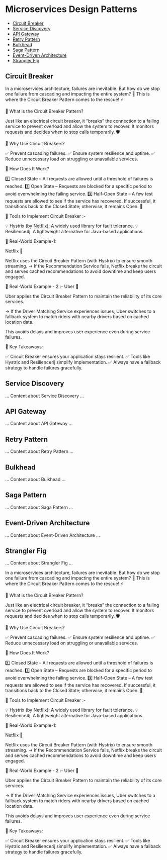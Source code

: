 # Microservices Design Patterns

- [Circuit Breaker](#circuit-breaker)
- [Service Discovery](#service-discovery)
- [API Gateway](#api-gateway)
- [Retry Pattern](#retry-pattern)
- [Bulkhead](#bulkhead)
- [Saga Pattern](#saga-pattern)
- [Event-Driven Architecture](#event-driven-architecture)
- [Strangler Fig](#strangler-fig)

## Circuit Breaker
In a microservices architecture, failures are inevitable. But how do we stop one failure from cascading and impacting the entire system? 🔌 This is where the Circuit Breaker Pattern comes to the rescue! ⚡

🔹 What is the Circuit Breaker Pattern?

Just like an electrical circuit breaker, it “breaks” the connection to a failing service to prevent overload and allow the system to recover. It monitors requests and decides when to stop calls temporarily. 🛡️

🔹 Why Use Circuit Breakers?

✅ Prevent cascading failures.
✅ Ensure system resilience and uptime.
✅ Reduce unnecessary load on struggling or unavailable services.

🔹 How Does It Work?

1️⃣ Closed State – All requests are allowed until a threshold of failures is reached.
2️⃣ Open State – Requests are blocked for a specific period to avoid overwhelming the failing service.
3️⃣ Half-Open State – A few test requests are allowed to see if the service has recovered.
If successful, it transitions back to the Closed State; otherwise, it remains Open. 🔄

🔹 Tools to Implement Circuit Breaker :-

💡 Hystrix (by Netflix): A widely used library for fault tolerance.
💡 Resilience4j: A lightweight alternative for Java-based applications.

🔹 Real-World Example-1: 

Netflix 🎥

Netflix uses the Circuit Breaker Pattern (with Hystrix) to ensure smooth streaming.
-> If the Recommendation Service fails, Netflix breaks the circuit and serves cached recommendations to avoid downtime and keep users engaged.

🔹 Real-World Example - 2 :- 
Uber 🚗

Uber applies the Circuit Breaker Pattern to maintain the reliability of its core services.

-> If the Driver Matching Service experiences issues, Uber switches to a fallback system to match riders with nearby drivers based on cached location data.

This avoids delays and improves user experience even during service failures.

🔹 Key Takeaways:

✅ Circuit Breaker ensures your application stays resilient.
✅ Tools like Hystrix and Resilience4j simplify implementation.
✅ Always have a fallback strategy to handle failures gracefully.

## Service Discovery
... Content about Service Discovery ...

## API Gateway
... Content about API Gateway ...

## Retry Pattern
... Content about Retry Pattern ...

## Bulkhead
... Content about Bulkhead ...

## Saga Pattern
... Content about Saga Pattern ...

## Event-Driven Architecture
... Content about Event-Driven Architecture ...

## Strangler Fig
... Content about Strangler Fig ...

In a microservices architecture, failures are inevitable. But how do we stop one failure from cascading and impacting the entire system? 🔌 This is where the Circuit Breaker Pattern comes to the rescue! ⚡

🔹 What is the Circuit Breaker Pattern?

Just like an electrical circuit breaker, it “breaks” the connection to a failing service to prevent overload and allow the system to recover. It monitors requests and decides when to stop calls temporarily. 🛡️

🔹 Why Use Circuit Breakers?

✅ Prevent cascading failures.
✅ Ensure system resilience and uptime.
✅ Reduce unnecessary load on struggling or unavailable services.

🔹 How Does It Work?

1️⃣ Closed State – All requests are allowed until a threshold of failures is reached.
2️⃣ Open State – Requests are blocked for a specific period to avoid overwhelming the failing service.
3️⃣ Half-Open State – A few test requests are allowed to see if the service has recovered.
If successful, it transitions back to the Closed State; otherwise, it remains Open. 🔄

🔹 Tools to Implement Circuit Breaker :-

💡 Hystrix (by Netflix): A widely used library for fault tolerance.
💡 Resilience4j: A lightweight alternative for Java-based applications.

🔹 Real-World Example-1: 

Netflix 🎥

Netflix uses the Circuit Breaker Pattern (with Hystrix) to ensure smooth streaming.
-> If the Recommendation Service fails, Netflix breaks the circuit and serves cached recommendations to avoid downtime and keep users engaged.

🔹 Real-World Example - 2 :- 
Uber 🚗

Uber applies the Circuit Breaker Pattern to maintain the reliability of its core services.

-> If the Driver Matching Service experiences issues, Uber switches to a fallback system to match riders with nearby drivers based on cached location data.

This avoids delays and improves user experience even during service failures.

🔹 Key Takeaways:

✅ Circuit Breaker ensures your application stays resilient.
✅ Tools like Hystrix and Resilience4j simplify implementation.
✅ Always have a fallback strategy to handle failures gracefully.

